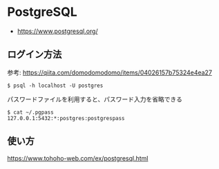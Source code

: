 # PostgreSQL

- https://www.postgresql.org/

## ログイン方法

参考: https://qiita.com/domodomodomo/items/04026157b75324e4ea27

```
$ psql -h localhost -U postgres
```

パスワードファイルを利用すると、パスワード入力を省略できる

```
$ cat ~/.pgpass
127.0.0.1:5432:*:postgres:postgrespass
```

## 使い方

https://www.tohoho-web.com/ex/postgresql.html
